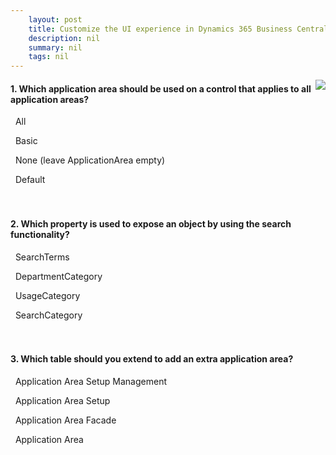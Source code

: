 ```yaml
---
    layout: post
    title: Customize the UI experience in Dynamics 365 Business Central  
    description: nil
    summary: nil
    tags: nil
---
```



 <a target="_blank" href="https://docs.microsoft.com/en-us/learn/modules/customize-ui-experience/7-check/"><i class="fas fa-external-link-alt"></i> </a>
 <img align="right" src="https://docs.microsoft.com/en-us/learn/achievements/customize-ui-experience.svg">
####  1. Which application area should be used on a control that applies to all application areas?


<i class='fas fa-check-square' style='color: Dodgerblue;'></i> &nbsp;&nbsp;All

<i class='far fa-square'></i> &nbsp;&nbsp;Basic

<i class='far fa-square'></i> &nbsp;&nbsp;None (leave ApplicationArea empty)

<i class='far fa-square'></i> &nbsp;&nbsp;Default
<br />
<br />
<br />

####  2. Which property is used to expose an object by using the search functionality?


<i class='far fa-square'></i> &nbsp;&nbsp;SearchTerms

<i class='far fa-square'></i> &nbsp;&nbsp;DepartmentCategory

<i class='fas fa-check-square' style='color: Dodgerblue;'></i> &nbsp;&nbsp;UsageCategory

<i class='far fa-square'></i> &nbsp;&nbsp;SearchCategory
<br />
<br />
<br />

####  3. Which table should you extend to add an extra application area?


<i class='far fa-square'></i> &nbsp;&nbsp;Application Area Setup Management

<i class='fas fa-check-square' style='color: Dodgerblue;'></i> &nbsp;&nbsp;Application Area Setup

<i class='far fa-square'></i> &nbsp;&nbsp;Application Area Facade

<i class='far fa-square'></i> &nbsp;&nbsp;Application Area
<br />
<br />
<br />
